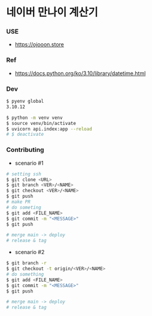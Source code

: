 # 네이버 만나이 계산기
      
### USE
- https://ojooon.store

### Ref
- https://docs.python.org/ko/3.10/library/datetime.html

### Dev
```bash
$ pyenv global
3.10.12

$ python -m venv venv
$ source venv/bin/activate
$ uvicorn api.index:app --reload
# $ deactivate
```

### Contributing
- scenario #1
```bash
# setting ssh
$ git clone <URL>
$ git branch <VER>/<NAME>
$ git checkout <VER>/<NAME>
$ git push
# make PR
# do someting
$ git add <FILE_NAME>
$ git commit -m "<MESSAGE>"
$ git push

# merge main -> deploy
# release & tag
```

- scenario #2
```bash
$ git branch -r
$ git checkout -t origin/<VER>/<NAME>
# do something
$ git add <FILE_NAME>
$ git commit -m "<MESSAGE>"
$ git push

# merge main -> deploy
# release & tag

```
